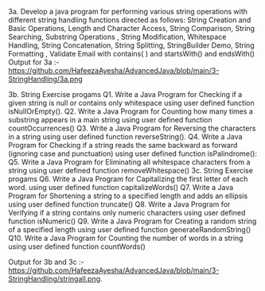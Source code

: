 3a. Develop a java program for performing various string operations with different string handling functions directed as follows: String Creation and Basic Operations, Length and Character Access, String Comparison, String Searching, Substring Operations , String Modification, Whitespace Handling, String Concatenation, String Splitting, StringBuilder Demo, String Formatting , Validate Email with contains( ) and startsWith() and endsWith()
Output for 3a :-
https://github.com/HafeezaAyesha/AdvancedJava/blob/main/3-StringHandling/3a.png

3b. String Exercise progams Q1. Write a Java Program for Checking if a given string is null or contains only whitespace using user defined function isNullOrEmpty(). Q2. Write a Java Program for Counting how many times a substring appears in a main string using user defined function countOccurrences() Q3. Write a Java Program for Reversing the characters in a string using user defined function reverseString(). Q4. Write a Java Program for Checking if a string reads the same backward as forward (ignoring case and punctuation) using user defined function isPalindrome(): Q5. Write a Java Program for Eliminating all whitespace characters from a string using user defined function removeWhitespace() 3c. String Exercise progams Q6. Write a Java Program for Capitalizing the first letter of each word. using user defined function capitalizeWords() Q7. Write a Java Program for Shortening a string to a specified length and adds an ellipsis using user defined function truncate() Q8. Write a Java Program for Verifying if a string contains only numeric characters using user defined function isNumeric() Q9. Write a Java Program for Creating a random string of a specified length using user defined function generateRandomString() Q10. Write a Java Program for Counting the number of words in a string using user defined function countWords()

Output for 3b and 3c :- https://github.com/HafeezaAyesha/AdvancedJava/blob/main/3-StringHandling/stringall.png.
